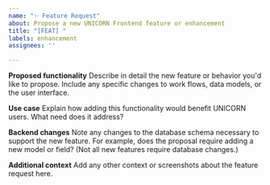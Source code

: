```yaml
---
name: "✨ Feature Request"
about: Propose a new UNICORN Frontend feature or enhancement
title: "[FEAT] "
labels: enhancement
assignees: ''

---
```


<!-- NOTE: This form is only for submitting well-formed proposals to extend or modify the UNICORN Frontend in some way. If you're trying to solve a problem but can't figure out how, or if you still need time to work on the details of a proposed new feature, please start a [discussion](https://github.com/zoodo/unicorn10/discussions) instead. -->

**Proposed functionality**
Describe in detail the new feature or behavior you'd like to propose. Include any specific changes to work flows, data models, or the user interface.

**Use case**
Explain how adding this functionality would benefit UNICORN users. What need does it address?

**Backend changes**
Note any changes to the database schema necessary to support the new feature. For example, does the proposal require adding a new model or field? (Not all new features require database changes.)

**Additional context**
Add any other context or screenshots about the feature request here.
